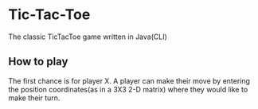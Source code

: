 # Tic-Tac-Toe

The classic TicTacToe game written in Java(CLI)

## How to play
The first chance is for player X.
A player can make their move by entering the position coordinates(as in a 3X3 2-D matrix) where they would like to make their turn.
